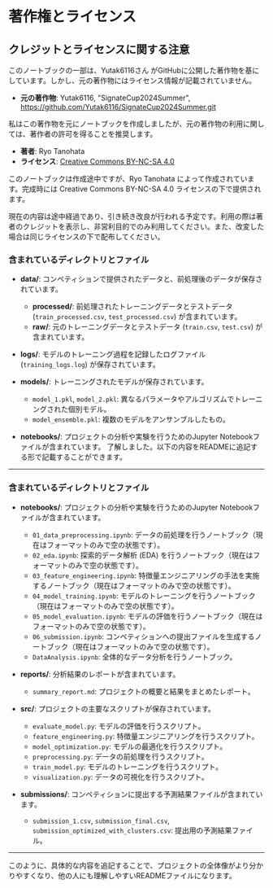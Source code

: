# 著作権とライセンス
## クレジットとライセンスに関する注意

このノートブックの一部は、Yutak6116さん がGitHubに公開した著作物を基にしています。しかし、元の著作物にはライセンス情報が記載されていません。

- **元の著作物**: Yutak6116, "SignateCup2024Summer", https://github.com/Yutak6116/SignateCup2024Summer.git

私はこの著作物を元にノートブックを作成しましたが、元の著作物の利用に関しては、著作者の許可を得ることを推奨します。

- **著者**: Ryo Tanohata
- **ライセンス**: [Creative Commons BY-NC-SA 4.0](https://creativecommons.org/licenses/by-nc-sa/4.0/)

このノートブックは作成途中ですが、Ryo Tanohata によって作成されています。完成時には Creative Commons BY-NC-SA 4.0 ライセンスの下で提供されます。

現在の内容は途中経過であり、引き続き改良が行われる予定です。利用の際は著者のクレジットを表示し、非営利目的でのみ利用してください。また、改変した場合は同じライセンスの下で配布してください。

### 含まれているディレクトリとファイル

- **data/**: コンペティションで提供されたデータと、前処理後のデータが保存されています。
  - **processed/**: 前処理されたトレーニングデータとテストデータ (`train_processed.csv`, `test_processed.csv`) が含まれています。
  - **raw/**: 元のトレーニングデータとテストデータ (`train.csv`, `test.csv`) が含まれています。

- **logs/**: モデルのトレーニング過程を記録したログファイル (`training_logs.log`) が保存されています。

- **models/**: トレーニングされたモデルが保存されています。
  - `model_1.pkl`, `model_2.pkl`: 異なるパラメータやアルゴリズムでトレーニングされた個別モデル。
  - `model_ensemble.pkl`: 複数のモデルをアンサンブルしたもの。

- **notebooks/**: プロジェクトの分析や実験を行うためのJupyter Notebookファイルが含まれています。
了解しました。以下の内容をREADMEに追記する形で記載することができます。

---

### 含まれているディレクトリとファイル
- **notebooks/**: プロジェクトの分析や実験を行うためのJupyter Notebookファイルが含まれています。
  - `01_data_preprocessing.ipynb`: データの前処理を行うノートブック（現在はフォーマットのみで空の状態です）。
  - `02_eda.ipynb`: 探索的データ解析 (EDA) を行うノートブック（現在はフォーマットのみで空の状態です）。
  - `03_feature_engineering.ipynb`: 特徴量エンジニアリングの手法を実施するノートブック（現在はフォーマットのみで空の状態です）。
  - `04_model_training.ipynb`: モデルのトレーニングを行うノートブック（現在はフォーマットのみで空の状態です）。
  - `05_model_evaluation.ipynb`: モデルの評価を行うノートブック（現在はフォーマットのみで空の状態です）。
  - `06_submission.ipynb`: コンペティションへの提出ファイルを生成するノートブック（現在はフォーマットのみで空の状態です）。
  - `DataAnalysis.ipynb`: 全体的なデータ分析を行うノートブック。

- **reports/**: 分析結果のレポートが含まれています。
  - `summary_report.md`: プロジェクトの概要と結果をまとめたレポート。

- **src/**: プロジェクトの主要なスクリプトが保存されています。
  - `evaluate_model.py`: モデルの評価を行うスクリプト。
  - `feature_engineering.py`: 特徴量エンジニアリングを行うスクリプト。
  - `model_optimization.py`: モデルの最適化を行うスクリプト。
  - `preprocessing.py`: データの前処理を行うスクリプト。
  - `train_model.py`: モデルのトレーニングを行うスクリプト。
  - `visualization.py`: データの可視化を行うスクリプト。

- **submissions/**: コンペティションに提出する予測結果ファイルが含まれています。
  - `submission_1.csv`, `submission_final.csv`, `submission_optimized_with_clusters.csv`: 提出用の予測結果ファイル。

---

このように、具体的な内容を追記することで、プロジェクトの全体像がより分かりやすくなり、他の人にも理解しやすいREADMEファイルになります。
